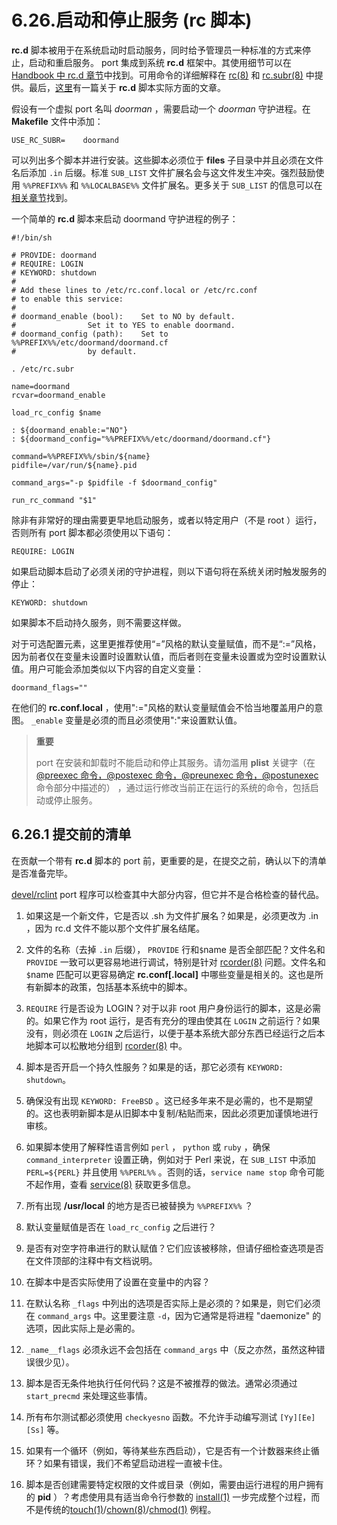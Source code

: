 # 6.26.启动和停止服务 (rc 脚本)

**rc.d** 脚本被用于在系统启动时启动服务，同时给予管理员一种标准的方式来停止，启动和重启服务。 port 集成到系统 **rc.d** 框架中。其使用细节可以在 [Handbook 中 rc.d 章节](https://docs.freebsd.org/en/books/handbook/#configtuning-rcd)中找到。可用命令的详细解释在 [rc(8)](https://man.freebsd.org/cgi/man.cgi?query=rc&sektion=8&format=html) 和 [rc.subr(8)](https://man.freebsd.org/cgi/man.cgi?query=rc.subr&sektion=8&format=html) 中提供。最后，[这里](https://docs.freebsd.org/en/articles/rc-scripting/)有一篇关于 **rc.d** 脚本实际方面的文章。

假设有一个虚拟 port 名叫 *doorman* ，需要启动一个 *doorman* 守护进程。在 **Makefile** 文件中添加：

`USE_RC_SUBR=    doormand`

可以列出多个脚本并进行安装。这些脚本必须位于 **files** 子目录中并且必须在文件名后添加 `.in` 后缀。标准 `SUB_LIST` 文件扩展名会与这文件发生冲突。强烈鼓励使用 `%%PREFIX%%` 和 `%%LOCALBASE%%` 文件扩展名。更多关于 `SUB_LIST` 的信息可以在[相关章节](https://docs.freebsd.org/en/books/porters-handbook/book/#using-sub-files)找到。

一个简单的 **rc.d** 脚本来启动 doormand 守护进程的例子：

```
#!/bin/sh

# PROVIDE: doormand
# REQUIRE: LOGIN
# KEYWORD: shutdown
#
# Add these lines to /etc/rc.conf.local or /etc/rc.conf
# to enable this service:
#
# doormand_enable (bool):    Set to NO by default.
#                Set it to YES to enable doormand.
# doormand_config (path):    Set to %%PREFIX%%/etc/doormand/doormand.cf
#                by default.

. /etc/rc.subr

name=doormand
rcvar=doormand_enable

load_rc_config $name

: ${doormand_enable:="NO"}
: ${doormand_config="%%PREFIX%%/etc/doormand/doormand.cf"}

command=%%PREFIX%%/sbin/${name}
pidfile=/var/run/${name}.pid

command_args="-p $pidfile -f $doormand_config"

run_rc_command "$1"
```

除非有非常好的理由需要更早地启动服务，或者以特定用户（不是 root ）运行，否则所有 port 脚本都必须使用以下语句：

`REQUIRE: LOGIN`

如果启动脚本启动了必须关闭的守护进程，则以下语句将在系统关闭时触发服务的停止：

`KEYWORD: shutdown`

如果脚本不启动持久服务，则不需要这样做。

对于可选配置元素，这里更推荐使用“=”风格的默认变量赋值，而不是“:=”风格，因为前者仅在变量未设置时设置默认值，而后者则在变量未设置或为空时设置默认值。用户可能会添加类似以下内容的自定义变量：

`doormand_flags=""`

在他们的 **rc.conf.local** ，使用":="风格的默认变量赋值会不恰当地覆盖用户的意图。 `_enable` 变量是必须的而且必须使用":"来设置默认值。

> **重要**
> 
> port 在安装和卸载时不能启动和停止其服务。请勿滥用 **plist** 关键字（在[@preexec 命令，@postexec 命令，@preunexec 命令，@postunexec](https://docs.freebsd.org/en/books/porters-handbook/book/#plist-keywords-base-exec) 命令部分中描述的） ，通过运行修改当前正在运行的系统的命令，包括启动或停止服务。

## 6.26.1 提交前的清单

在贡献一个带有 **rc.d** 脚本的 port 前，更重要的是，在提交之前，确认以下的清单是否准备完毕。

[devel/rclint](https://cgit.freebsd.org/ports/tree/devel/rclint/) port 程序可以检查其中大部分内容，但它并不是合格检查的替代品。

1. 如果这是一个新文件，它是否以 .sh 为文件扩展名？如果是，必须更改为 .in ，因为 rc.d 文件不能以那个文件扩展名结尾。

2. 文件的名称（去掉 `.in` 后缀）， `PROVIDE` 行和`$`name 是否全部匹配？文件名和 `PROVIDE` 一致可以更容易地进行调试，特别是针对 [rcorder(8)](https://man.freebsd.org/cgi/man.cgi?query=rcorder&sektion=8&format=html) 问题。文件名和`$`name  匹配可以更容易确定 **rc.conf[.local]** 中哪些变量是相关的。这也是所有新脚本的政策，包括基本系统中的脚本。

3. `REQUIRE` 行是否设为 LOGIN？对于以非 root 用户身份运行的脚本，这是必需的。如果它作为 root 运行，是否有充分的理由使其在 `LOGIN` 之前运行？如果没有，则必须在 `LOGIN` 之后运行，以便于基本系统大部分东西已经运行之后本地脚本可以松散地分组到 [rcorder(8)](https://man.freebsd.org/cgi/man.cgi?query=rcorder&sektion=8&format=html) 中。

4. 脚本是否开启一个持久性服务？如果是的话，那它必须有 `KEYWORD: shutdown`。

5. 确保没有出现 `KEYWORD: FreeBSD` 。这已经多年来不是必需的，也不是期望的。这也表明新脚本是从旧脚本中复制/粘贴而来，因此必须更加谨慎地进行审核。

6. 如果脚本使用了解释性语言例如 `perl` ， `python` 或 `ruby` ，确保 `command_interpreter` 设置正确，例如对于 Perl 来说，在 `SUB_LIST` 中添加 `PERL=${PERL}` 并且使用 `%%PERL%%` 。否则的话，`service name stop` 命令可能不起作用，查看 [service(8)](https://man.freebsd.org/cgi/man.cgi?query=service&sektion=8&format=html) 获取更多信息。

7. 所有出现 **/usr/local** 的地方是否已被替换为 `%%PREFIX%%` ？

8. 默认变量赋值是否在 `load_rc_config` 之后进行？

9. 是否有对空字符串进行的默认赋值？它们应该被移除，但请仔细检查选项是否在文件顶部的注释中有文档说明。

10. 在脚本中是否实际使用了设置在变量中的内容？

11. 在默认名称 `_flags` 中列出的选项是否实际上是必须的？如果是，则它们必须在 `command_args` 中。这里要注意 `-d`，因为它通常是将进程 "daemonize" 的选项，因此实际上是必需的。

12. `_name__flags` 必须永远不会包括在 `command_args` 中（反之亦然，虽然这种错误很少见）。

13. 脚本是否无条件地执行任何代码？这是不被推荐的做法。通常必须通过 `start_precmd` 来处理这些事情。

14. 所有布尔测试都必须使用 `checkyesno` 函数。不允许手动编写测试 `[Yy][Ee][Ss]` 等。

15. 如果有一个循环（例如，等待某些东西启动），它是否有一个计数器来终止循环？如果有错误，我们不希望启动进程一直被卡住。

16. 脚本是否创建需要特定权限的文件或目录（例如，需要由运行进程的用户拥有的 **pid** ）？考虑使用具有适当命令行参数的 [install(1)](https://man.freebsd.org/cgi/man.cgi?query=install&sektion=1&format=html) 一步完成整个过程，而不是传统的[touch(1)](https://man.freebsd.org/cgi/man.cgi?query=touch&sektion=1&format=html)/[chown(8)](https://man.freebsd.org/cgi/man.cgi?query=chown&sektion=8&format=html)/[chmod(1)](https://man.freebsd.org/cgi/man.cgi?query=chmod&sektion=1&format=html) 例程。

